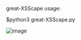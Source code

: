 great-XSScape usage:

$python3 great-XSScape.py


![image](https://user-images.githubusercontent.com/108965118/212780502-1428d7c2-e4b0-4518-b73a-0db5c92849c6.png)


